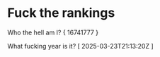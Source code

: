 # Fuck the rankings

Who the hell am I?
{ 16741777 }

What fucking year is it?
[ 2025-03-23T21:13:20Z ]
